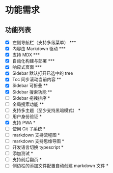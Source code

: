 # 功能需求

## 功能列表

- [x] 左侧导航栏（支持多级菜单） ***
- [x] 内容由 Markdown 驱动 ***
- [x] 支持 MDX ***
- [x] 自动化构建与部署 ***
- [x] 响应式页面 ***
- [x] Sidebar 默认打开已选中的 tree
- [x] Toc 同步滚动当前内容 **
- [x] Sidebar 可折叠 **
- [x] Sidebar 搜索功能 **
- [ ] Sidebar 拖拽排序 *
- [ ] 全局搜索功能 **
- [ ] 支持多主题（至少支持黑暗模式） *
- [ ] 用户身份验证 *
- [x] 支持 PWA *
- [ ] 使用 Git 子系统 *
- [ ] markdown 支持流程图 *
- [ ] markdown 支持思维导图 *
- [ ] 开发语言切换 typescript *
- [ ] 添加测试 *
- [ ] 支持前后翻页 *
- [ ] 侧边栏的添加文件配置自动创建 markdown 文件 *
